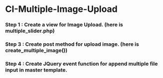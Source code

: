 # CI-Multiple-Image-Upload
### Step 1 : Create a view for Image Upload. (here is multiple_slider.php)
### Step 3 : Create post method for upload image. (here is create_multiple_image())
### Step 4 : Create JQuery event function for append multiple file input in master template.

